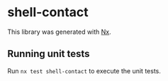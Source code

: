 # shell-contact

This library was generated with [Nx](https://nx.dev).

## Running unit tests

Run `nx test shell-contact` to execute the unit tests.
